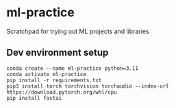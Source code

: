 # ml-practice
Scratchpad for trying out ML projects and libraries

## Dev environment setup
```shell
conda create --name ml-practice python=3.11
conda activate ml-practice
pip install -r requirements.txt
pip3 install torch torchvision torchaudio --index-url https://download.pytorch.org/whl/cpu
pip install fastai
```